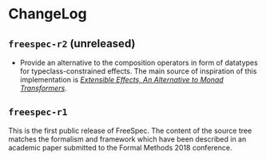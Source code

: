 # ChangeLog

## `freespec-r2` (unreleased)

* Provide an alternative to the composition operators in form of datatypes for
  typeclass-constrained effects. The main source of inspiration of this
  implementation is *[Extensible Effects, An Alternative to Monad
  Transformers](http://okmij.org/ftp/Haskell/extensible/exteff.pdf)*.

## `freespec-r1`

This is the first public release of FreeSpec. The content of the source tree
matches the formalism and framework which have been described in an academic
paper submitted to the Formal Methods 2018 conference.
